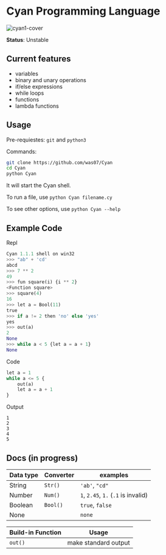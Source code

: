 # Cyan Programming Language
![cyan1-cover](https://user-images.githubusercontent.com/93242673/186955621-f0f9f58d-fdbc-40eb-8e32-ba558f3d2dd4.png)


**Status**: Unstable

## Current features

- variables
- binary and unary operations
- if/else expressions
- while loops
- functions
- lambda functions

## Usage

Pre-requiestes: `git` and `python3`

Commands:
```bash
git clone https://github.com/was07/Cyan
cd Cyan
python Cyan
```
It will start the Cyan shell.

To run a file, use `python Cyan filename.cy`

To see other options, use `python Cyan --help`

## Example Code

Repl
```py
Cyan 1.1.1 shell on win32
>>> "ab" + 'cd'
abcd
>>> 7 ** 2
49
>>> fun square(i) {i ** 2}
<Function square>
>>> square(4)
16
>>> let a = Bool(11)
true
>>> if a != 2 then 'no' else 'yes'
yes
>>> out(a)
2   
None
>>> while a < 5 {let a = a + 1}
None
```

Code
```py
let a = 1
while a <= 5 {
    out(a)
    let a = a + 1
}
```
Output
```
1
2
3
4
5
```

## Docs (in progress)

| Data type | Converter   | examples                             |
|-----------|-------------|--------------------------------------|
| String    | `Str()`     | `'ab'`, `"cd"`                       |
| Number    | `Num()`     | `1`, `2.45`, `1.` (`.1` is invalid)  |
| Boolean   | `Bool()`    | `true`, `false`                      |
| None      |             | `none`                               |

| Build-in Function | Usage                |
|-------------------|----------------------|
| `out()`           | make standard output |

